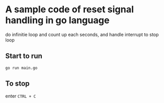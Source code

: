 # A sample code of reset signal handling in go language

do infinitie loop and count up each seconds, and handle interrupt to stop loop

## Start to run

```
go run main.go
```

## To stop

enter `CTRL + C`

